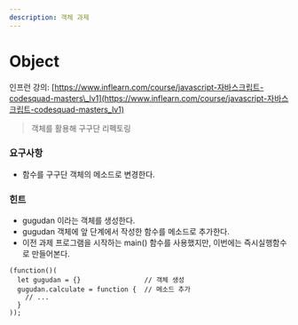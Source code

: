 ```yaml
---
description: 객체 과제
---
```


# Object

인프런 강의:  [https://www.inflearn.com/course/javascript-자바스크립트-codesquad-masters\_lv1](https://www.inflearn.com/course/javascript-자바스크립트-codesquad-masters_lv1) 



> 객체를 활용해 구구단 리펙토링

### 요구사항

* 함수를 구구단 객체의 메소드로 변경한다.

### 힌트

* gugudan 이라는 객체를 생성한다.
* gugudan 객체에 앞 단계에서 작성한 함수를 메소드로 추가한다.
* 이전 과제 프로그램을 시작하는 main\(\) 함수를 사용했지만, 이번에는 즉시실행함수로 만들어본다. 

```text
(function()(
  let gugudan = {}                // 객체 생성 
  gugudan.calculate = function {  // 메소드 추가 
    // ...
  }
));
```







